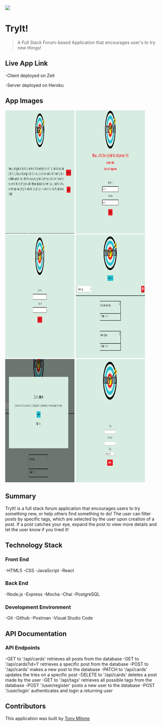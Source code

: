<img src='./src/logo/TryItLogo.png' display='block' margin='0 auto' >

# TryIt!

> A Full Stack Forum-based Application that encourages user's to try new things!

## Live App Link

-Client deployed on Zeit

-Server deployed on Heroku

## App Images

<p text-align="center">
  <img width="223" height="395.5" src="./assets/Landing.png">
  <img width="223" height="395.5" src="./assets/Login.png">
  <img width="223" height="395.5" src="./assets/Registration.png">
  <img width="223" height="395.5" src="./assets/Dashboard.png">
  <img width="223" height="395.5" src="./assets/ExpandedPost.png">
  <img width="223" height="395.5" src="./assets/AddCard.png">
</p>

## Summary

TryIt! is a full stack forum application that encourages users to try something new, or help others find something to do! The user can filter posts by specific tags, which are selected by the user upon creation of a post. If a post catches your eye, expand the post to view more details and let the user know if you tried it!

## Technology Stack

### Front End

-HTML5
-CSS
-JavaScript
-React

### Back End

-Node.js
-Express
-Mocha
-Chai
-PostgreSQL

### Development Environment

-Git
-Github
-Postman
-Visual Studio Code

## API Documentation

### API Endpoints

-GET to '/api/cards' retrieves all posts from the database
-GET to '/api/cards?id=1' retrieves a specific post from the database
-POST to '/api/cards' makes a new post to the database
-PATCH to '/api/cards' updates the tries on a specific post
-DELETE to '/api/cards' deletes a post made by the user
-GET to '/api/tags' retrieves all possible tags from the database
-POST '/user/register' posts a new user to the database
-POST '/user/login' authenticates and login a returning user

## Contributors

This application was built by [Tony Milone](https://github.com/tomilone)
